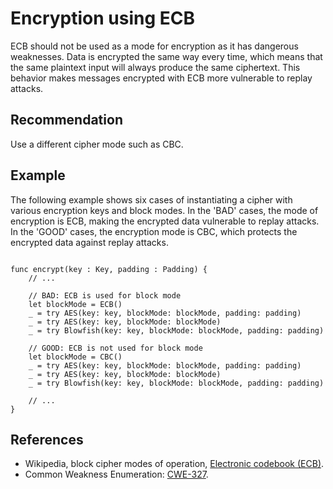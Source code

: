 # Encryption using ECB
ECB should not be used as a mode for encryption as it has dangerous weaknesses. Data is encrypted the same way every time, which means that the same plaintext input will always produce the same ciphertext. This behavior makes messages encrypted with ECB more vulnerable to replay attacks.


## Recommendation
Use a different cipher mode such as CBC.


## Example
The following example shows six cases of instantiating a cipher with various encryption keys and block modes. In the 'BAD' cases, the mode of encryption is ECB, making the encrypted data vulnerable to replay attacks. In the 'GOOD' cases, the encryption mode is CBC, which protects the encrypted data against replay attacks.


```none

func encrypt(key : Key, padding : Padding) {
	// ...

	// BAD: ECB is used for block mode
	let blockMode = ECB()
	_ = try AES(key: key, blockMode: blockMode, padding: padding)
	_ = try AES(key: key, blockMode: blockMode)
	_ = try Blowfish(key: key, blockMode: blockMode, padding: padding)

	// GOOD: ECB is not used for block mode
	let blockMode = CBC()
	_ = try AES(key: key, blockMode: blockMode, padding: padding)
	_ = try AES(key: key, blockMode: blockMode)
	_ = try Blowfish(key: key, blockMode: blockMode, padding: padding)

	// ...
}

```

## References
* Wikipedia, block cipher modes of operation, [Electronic codebook (ECB)](https://en.wikipedia.org/wiki/Block_cipher_mode_of_operation#Electronic_codebook_.28ECB.29).
* Common Weakness Enumeration: [CWE-327](https://cwe.mitre.org/data/definitions/327.html).
